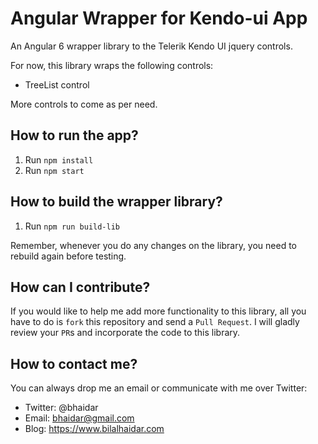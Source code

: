 # Angular Wrapper for Kendo-ui App

An Angular 6 wrapper library to the Telerik Kendo UI jquery controls. 

For now, this library wraps the following controls:
- TreeList control

More controls to come as per need.

## How to run the app?

1. Run `npm install`
2. Run `npm start`

## How to build the wrapper library?

1. Run `npm run build-lib`

Remember, whenever you do any changes on the library, you need to rebuild again before testing.

## How can I contribute?

If you would like to help me add more functionality to this library, all you have to do is `fork` this repository and send a `Pull Request`. I will gladly review your `PR`s and incorporate the code to this library.

## How to contact me?

You can always drop me an email or communicate with me over Twitter:

- Twitter: @bhaidar
- Email:   bhaidar@gmail.com
- Blog:    https://www.bilalhaidar.com
